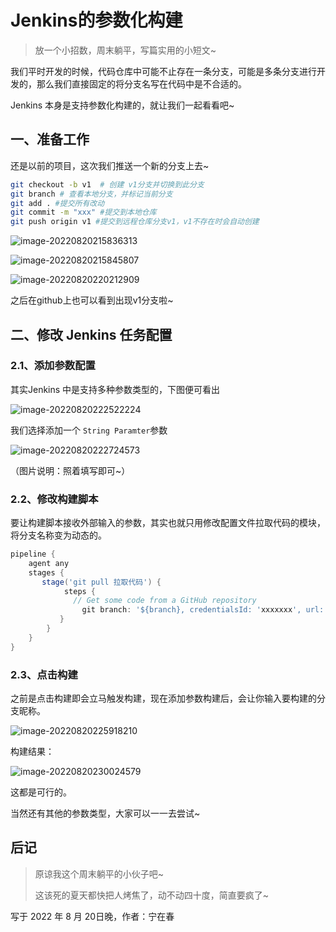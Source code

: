 # Jenkins的参数化构建

>放一个小招数，周末躺平，写篇实用的小短文~

我们平时开发的时候，代码仓库中可能不止存在一条分支，可能是多条分支进行开发的，那么我们直接固定的将分支名写在代码中是不合适的。

Jenkins 本身是支持参数化构建的，就让我们一起看看吧~

## 一、准备工作

还是以前的项目，这次我们推送一个新的分支上去~

```bash
git checkout -b v1  # 创建 v1分支并切换到此分支
git branch # 查看本地分支，并标记当前分支
git add . #提交所有改动
git commit -m "xxx" #提交到本地仓库
git push origin v1 #提交到远程仓库分支v1，v1不存在时会自动创建
```



![image-20220820215836313](C:\Users\ASUS\Desktop\nzc_blog\img\image-20220820215836313.png)

![image-20220820215845807](C:\Users\ASUS\Desktop\nzc_blog\img\image-20220820215845807.png)

![image-20220820220212909](C:\Users\ASUS\Desktop\nzc_blog\img\image-20220820220212909.png)

之后在github上也可以看到出现v1分支啦~



## 二、修改 Jenkins 任务配置

### 2.1、添加参数配置

其实Jenkins 中是支持多种参数类型的，下图便可看出

![image-20220820222522224](C:\Users\ASUS\Desktop\nzc_blog\img\image-20220820222522224.png)

我们选择添加一个 `String Paramter`参数

![image-20220820222724573](C:\Users\ASUS\Desktop\nzc_blog\img\image-20220820222724573.png)

（图片说明：照着填写即可~）



### 2.2、修改构建脚本

要让构建脚本接收外部输入的参数，其实也就只用修改配置文件拉取代码的模块，将分支名称变为动态的。

```groovy
pipeline {
    agent any
    stages {
       stage('git pull 拉取代码') {
            steps {
              // Get some code from a GitHub repository
                git branch: '${branch}, credentialsId: 'xxxxxxx', url: 'https://github.com/ningzaichun/hello-springboot'
           }
        }
    }
}
```



### 2.3、点击构建

之前是点击构建即会立马触发构建，现在添加参数构建后，会让你输入要构建的分支昵称。

![image-20220820225918210](C:\Users\ASUS\Desktop\nzc_blog\img\image-20220820225918210.png)

构建结果：

![image-20220820230024579](C:\Users\ASUS\Desktop\nzc_blog\img\image-20220820230024579.png)

这都是可行的。

当然还有其他的参数类型，大家可以一一去尝试~

## 后记

> 原谅我这个周末躺平的小伙子吧~
>
> 这该死的夏天都快把人烤焦了，动不动四十度，简直要疯了~



写于 2022 年 8 月 20日晚，作者：宁在春